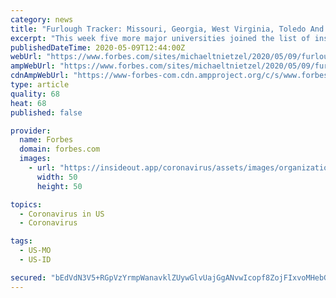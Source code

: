 ```yaml
---
category: news
title: "Furlough Tracker: Missouri, Georgia, West Virginia, Toledo And Idaho State"
excerpt: "This week five more major universities joined the list of institutions furloughing employees as one of several cost-cutting measures made necessary by the economic fallout of the coronavirus pandemic."
publishedDateTime: 2020-05-09T12:44:00Z
webUrl: "https://www.forbes.com/sites/michaeltnietzel/2020/05/09/furlough-tracker--missouri-georgia-west-virginia-toledo-and-idaho-state/"
ampWebUrl: "https://www.forbes.com/sites/michaeltnietzel/2020/05/09/furlough-tracker--missouri-georgia-west-virginia-toledo-and-idaho-state/amp/"
cdnAmpWebUrl: "https://www-forbes-com.cdn.ampproject.org/c/s/www.forbes.com/sites/michaeltnietzel/2020/05/09/furlough-tracker--missouri-georgia-west-virginia-toledo-and-idaho-state/amp/"
type: article
quality: 68
heat: 68
published: false

provider:
  name: Forbes
  domain: forbes.com
  images:
    - url: "https://insideout.app/coronavirus/assets/images/organizations/forbes.com-50x50.jpg"
      width: 50
      height: 50

topics:
  - Coronavirus in US
  - Coronavirus

tags:
  - US-MO
  - US-ID

secured: "bEdVdN3V5+RGpVzYrmpWanavklZUywGlvUajGgANvwIcopf8ZojFIxvoMHebGrHe1MAx2CHm0Hq0rTdAbzxxRJjCQbrEkNCp5ItgWKj/fEDYgLyWVHbPKzZsZwFcscHZq+R6v47lnVpKOLcf7w8Kjx2VHCP4bGMZl02R1xN7QljK4n/DJ7JCr630F+FU7fDWOeRJ4r3wu/nAdmh07AU8NyMHFXn9jrWma+TjiBs3wPl5ynIrMPrFEEiygIzXB2DI8ciIVln7K56+z3J5Lyp/Sgb82s2jfKGOhnH81Tu8CymWBI/J9cV7njIib2weOyVmz+fyOsaBjVjH/NOEyLkUdffKYhimPV5vtU28fVV9x/1KhJ60t6n1VN+nZzIYUSmW9Rgjf5ODk540Yj2xl+h8UAizVYgVyr0bJYNjHQ0ZQkBGep9BAmei3KQblgokCh/sURJSm2oCP52L7i00f4t3latFSMvWHX7Y8GQpKF2Y5ZU=;R5a1dJ18Tkis+7h6jrEL8g=="
---
```


